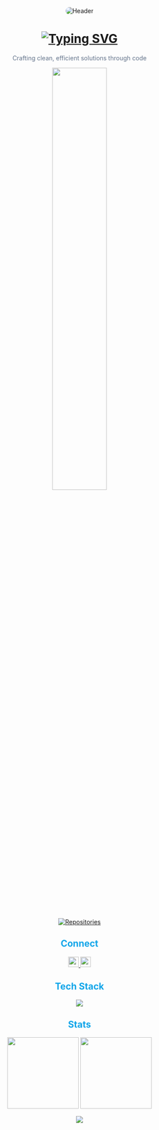 <!-- Minimalist Header -->
<div align="center">
  <img src="https://drive.google.com/uc?export=view&id=1uJIZqpqC6XsrH8GtPIPGRWlIdKF_Jm8y" alt="Header" style="border-radius: 10px; max-width: 100%;"/>
  
  <h1 align="center">
    <a href="https://git.io/typing-svg">
      <img src="https://readme-typing-svg.herokuapp.com?font=Fira+Code&size=26&duration=4000&pause=1000&color=38BDF8&center=true&width=500&lines=Hi,+I'm+Angga+Dwi+Kurniawan;Full+Stack+Developer" alt="Typing SVG" />
    </a>
  </h1>
  
  <p align="center" style="color: #64748b;">
    Crafting clean, efficient solutions through code
  </p>
  
  <!-- Minimal divider -->
  <img width="50%" src="https://user-images.githubusercontent.com/73097560/115834477-dbab4500-a447-11eb-908a-139a6edaec5c.gif"/>
</div>

<!-- Minimal Stats -->
<p align="center">
  <a href="https://github.com/angga2k?tab=repositories">
    <img src="https://badges.pufler.dev/repos/angga2k?color=0ea5e9&style=flat-square" alt="Repositories"/>
  </a>
</p>

<!-- Minimal Connect Section -->
<h2 align="center" style="color: #0ea5e9;">Connect</h2>
<p align="center">
  <a href="https://linkedin.com/in/yourprofile" target="blank">
    <img src="https://img.shields.io/badge/-LinkedIn-0A66C2?style=flat&logo=linkedin" height="24"/>
  </a>
  <a href="https://instagram.com/a.nggadwk_" target="blank">
    <img src="https://img.shields.io/badge/-Instagram-E4405F?style=flat&logo=instagram" height="24"/>
  </a>
</p>

<!-- Minimal Tech Stack -->
<h2 align="center" style="color: #0ea5e9;">Tech Stack</h2>
<p align="center">
  <img src="https://skillicons.dev/icons?i=cs,dotnet,js,react,html,css,tailwind,php,py,mysql,postgres,git,figma,linux" />
</p>

<!-- Minimal GitHub Stats -->
<h2 align="center" style="color: #0ea5e9;">Stats</h2>
<div align="center">
  <img height="165" src="https://github-readme-stats.vercel.app/api?username=angga2k&show_icons=true&theme=transparent&hide_border=true&count_private=true" />
  <img height="165" src="https://github-readme-stats.vercel.app/api/top-langs/?username=angga2k&layout=compact&theme=transparent&hide_border=true" />
</div>

<!-- Minimal Footer -->
<div align="center">
  <p align="center">
    <img src="https://capsule-render.vercel.app/api?type=waving&color=0ea5e9&height=60&section=footer&fontSize=14"/>
  </p>
</div>
